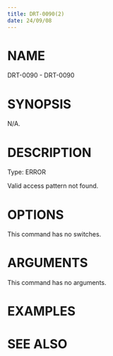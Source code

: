 ```yaml
---
title: DRT-0090(2)
date: 24/09/08
---
```


# NAME

DRT-0090 - DRT-0090

# SYNOPSIS

N/A.

# DESCRIPTION

Type: ERROR

Valid access pattern not found.

# OPTIONS

This command has no switches.

# ARGUMENTS

This command has no arguments.

# EXAMPLES

# SEE ALSO

